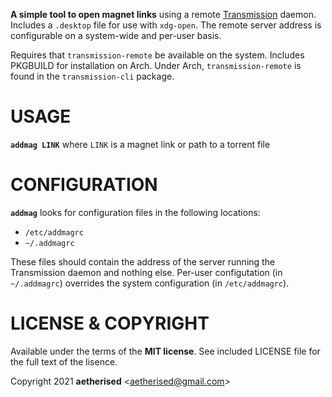 **A simple tool to open magnet links** using a remote
[Transmission](https://github.com/transmission/transmission) daemon. Includes
a `.desktop` file for use with `xdg-open`. The remote server address is
configurable on a system-wide and per-user basis.

Requires that `transmission-remote` be available on the system. Includes
PKGBUILD for installation on Arch. Under Arch, `transmission-remote` is found in
the `transmission-cli` package.

# USAGE

**`addmag LINK`** where `LINK` is a magnet link or path to a torrent file

# CONFIGURATION

**`addmag`** looks for configuration files in the following locations:

* `/etc/addmagrc`
* `~/.addmagrc`

These files should contain the address of the server running the Transmission
daemon and nothing else. Per-user configutation (in `~/.addmagrc`) overrides
the system configuration (in `/etc/addmagrc`).

# LICENSE & COPYRIGHT

Available under the terms of the **MIT license**. See included LICENSE file for
the full text of the lisence.

Copyright 2021 **aetherised** <<aetherised@gmail.com>>
